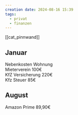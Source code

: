 ```yaml
---
creation date: 2024-08-16 15:39
tags:
  - privat
  - finanzen
---
```

[[cat_pinnwand]]


## Januar

Nebenkosten Wohnung  
Mieterverein 100€  
KfZ Versicherung 220€  
Kfz Steuer 85€

## August

Amazon Prime 89,90€